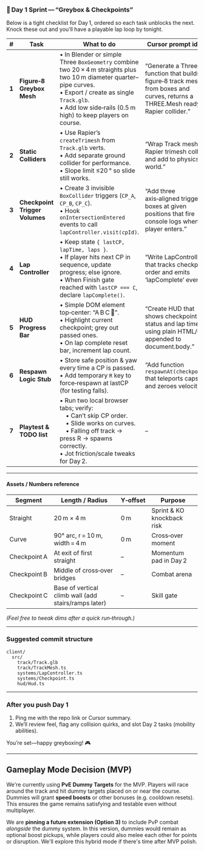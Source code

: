 ### 🎯 Day 1 Sprint — “Greybox & Checkpoints”

Below is a tight checklist for Day 1, ordered so each task unblocks the next. Knock these out and you’ll have a playable lap loop by tonight.

| #     | Task                           | What to do                                                                                                                                                                                                                        | Cursor prompt ideas                                                                                                                     |
| ----- | ------------------------------ | --------------------------------------------------------------------------------------------------------------------------------------------------------------------------------------------------------------------------------- | --------------------------------------------------------------------------------------------------------------------------------------- |
| **1** | **Figure‑8 Greybox Mesh**      | • In Blender or simple Three `BoxGeometry` combine two 20 × 4 m straights plus two 10 m diameter quarter–pipe curves.<br>• Export / create as single `Track.glb`.<br>• Add low side‑rails (0.5 m high) to keep players on course. | “Generate a Three.js function that builds a figure‑8 track mesh from boxes and curves, returns a THREE.Mesh ready for Rapier collider.” |
| **2** | **Static Colliders**           | • Use Rapier’s `createTrimesh` from `Track.glb` verts.<br>• Add separate ground collider for performance.<br>• Slope limit ≤20 ° so slide still works.                                                                            | “Wrap Track mesh in Rapier trimesh collider and add to physics world.”                                                                  |
| **3** | **Checkpoint Trigger Volumes** | • Create 3 invisible `BoxCollider` triggers (`CP_A`, `CP_B`, `CP_C`).<br>• Hook `onIntersectionEntered` events to call `lapController.visit(cpId)`.                                                                               | “Add three axis‑aligned trigger boxes at given positions that fire console logs when player enters.”                                    |
| **4** | **Lap Controller**             | • Keep state `{ lastCP, lapTime, laps }`.<br>• If player hits next CP in sequence, update progress; else ignore.<br>• When Finish gate reached with `lastCP === C`, declare `lapComplete()`.                                      | “Write LapController.ts that tracks checkpoint order and emits ‘lapComplete’ event.”                                                    |
| **5** | **HUD Progress Bar**           | • Simple DOM element top‑center: “A B C 🏁”.<br>• Highlight current checkpoint; grey out passed ones.<br>• On lap complete reset bar, increment lap count.                                                                        | “Create HUD that shows checkpoint status and lap timer using plain HTML/CSS appended to document.body.”                                 |
| **6** | **Respawn Logic Stub**         | • Store safe position & yaw every time a CP is passed.<br>• Add temporary `R` key to force‑respawn at lastCP (for testing falls).                                                                                                 | “Add function `respawnAt(checkpoint)` that teleports capsule and zeroes velocity.”                                                      |
| **7** | **Playtest & TODO list**       | • Run two local browser tabs; verify:<br> • Can’t skip CP order.<br> • Slide works on curves.<br> • Falling off track → press R → spawns correctly.<br>• Jot friction/scale tweaks for Day 2.                                     | –                                                                                                                                       |

---

#### Assets / Numbers reference

| Segment      | Length / Radius                                      | Y‑offset | Purpose                    |
| ------------ | ---------------------------------------------------- | -------- | -------------------------- |
| Straight     | 20 m × 4 m                                           | 0 m      | Sprint & KO knockback risk |
| Curve        | 90° arc, r = 10 m, width = 4 m                       | 0 m      | Cross‑over moment          |
| Checkpoint A | At exit of first straight                            | –        | Momentum pad in Day 2      |
| Checkpoint B | Middle of cross‑over bridges                         | –        | Combat arena               |
| Checkpoint C | Base of vertical climb wall (add stairs/ramps later) | –        | Skill gate                 |

*(Feel free to tweak dims after a quick run‑through.)*

---

### Suggested commit structure

```
client/
  src/
    track/Track.glb
    track/TrackMesh.ts
    systems/LapController.ts
    systems/Checkpoint.ts
    hud/Hud.ts
```

---

### After you push Day 1

1. Ping me with the repo link or Cursor summary.
2. We’ll review feel, flag any collision quirks, and slot Day 2 tasks (mobility abilities).

You’re set—happy greyboxing! 🎮

---

## Gameplay Mode Decision (MVP)

We're currently using **PvE Dummy Targets** for the MVP. Players will race around the track and hit dummy targets placed on or near the course. Dummies will grant **speed boosts** or other bonuses (e.g. cooldown resets). This ensures the game remains satisfying and testable even without multiplayer.

We are **pinning a future extension (Option 3)** to include PvP combat *alongside* the dummy system. In this version, dummies would remain as optional boost pickups, while players could also melee each other for points or disruption. We'll explore this hybrid mode if there's time after MVP polish.
